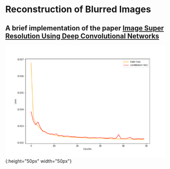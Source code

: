 # Reconstruction of Blurred Images
## A brief implementation of the paper [Image Super Resolution Using Deep Convolutional Networks](https://arxiv.org/abs/1501.00092)

![plot](./result/loss.png){:height="50px" width="50px"}

